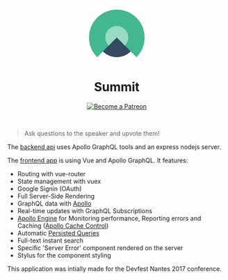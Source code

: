 <p align="center">
  <img src="https://raw.githubusercontent.com/Akryum/devfest-nantes-2017/master/logo.png" />
</p>

<h1 align="center">Summit</h1>


<p align="center">
  <a href="https://www.patreon.com/akryum" target="_blank">
    <img src="https://c5.patreon.com/external/logo/become_a_patron_button.png" alt="Become a Patreon">
  </a>
</p>

<br>

> Ask questions to the speaker and upvote them!

The [backend api](./api) uses Apollo GraphQL tools and an express nodejs server.

The [frontend app](./app) is using Vue and Apollo GraphQL. It features:

- Routing with vue-router
- State management with vuex
- Google Signin (OAuth)
- Full Server-Side Rendering
- GraphQL data with [Apollo](https://www.apollographql.com/)
- Real-time updates with GraphQL Subscriptions
- [Apollo Engine](https://www.apollographql.com/engine/) for Monitoring performance, Reporting errors and Caching ([Apollo Cache Control](https://github.com/apollographql/apollo-cache-control))
- Automatic [Persisted Queries](https://github.com/apollographql/apollo-link-persisted-queries)
- Full-text instant search
- Specific 'Server Error' component rendered on the server
- Stylus for the component styling

This application was intially made for the Devfest Nantes 2017 conference.
